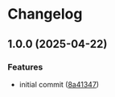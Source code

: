# Changelog

## 1.0.0 (2025-04-22)


### Features

* initial commit ([8a41347](https://github.com/compwright/hubspot-search-php/commit/8a4134774c76a8cd2d98c98634ae7547f22d0f24))
